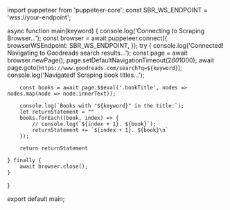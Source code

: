 import puppeteer from 'puppeteer-core';
const SBR_WS_ENDPOINT = 'wss://your-endpoint';

async function main(keyword) {
    console.log('Connecting to Scraping Browser...');
    const browser = await puppeteer.connect({
        browserWSEndpoint: SBR_WS_ENDPOINT,
    });
    try {
        console.log('Connected! Navigating to Goodreads search results...');
        const page = await browser.newPage();
        page.setDefaultNavigationTimeout(2*60*1000);
        await page.goto(`https://www.goodreads.com/search?q=${keyword}`);
        console.log('Navigated! Scraping book titles...');

        const books = await page.$$eval('.bookTitle', nodes => nodes.map(node => node.innerText));
        
        console.log(`Books with "${keyword}" in the title:`);
		let returnStatement = ""
        books.forEach((book, index) => {
            // console.log(`${index + 1}. ${book}`);
			returnStatement += `${index + 1}. ${book}\n`
        });

		return returnStatement

    } finally {
        await browser.close();
    }
}

export default main;